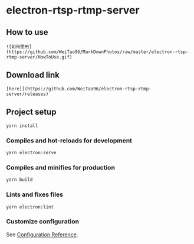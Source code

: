 # electron-rtsp-rtmp-server

## How to use
```
![如何使用](https://github.com/WeiTao96/MarkDownPhotos/raw/master/electron-rtsp-rtmp-server/HowToUse.gif)
```

## Download link
```
[here]](https://github.com/WeiTao96/electron-rtsp-rtmp-server/releases)    
```

## Project setup
```
yarn install
```

### Compiles and hot-reloads for development
```
yarn electron:serve
```

### Compiles and minifies for production
```
yarn build
```

### Lints and fixes files
```
yarn electron:lint
```

### Customize configuration
See [Configuration Reference](https://cli.vuejs.org/config/).
